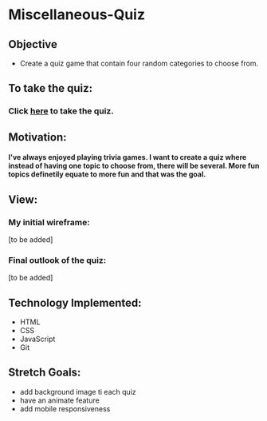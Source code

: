 # Miscellaneous-Quiz
## Objective 
+ Create a quiz game that contain four random categories to choose from.

## To take the quiz:
### Click [here](https://zmewa079.github.io/Miscellaneous-Quiz/) to take the quiz.

## Motivation:
#### I've always enjoyed playing trivia games. I want to create a quiz where instead of having one topic to choose from, there will be several. More fun topics definetily equate to more fun and that was the goal. 

## View:
### My initial wireframe:
[to be added]

### Final outlook of the quiz:
[to be added]

## Technology Implemented:
+ HTML
+ CSS
+ JavaScript
+ Git

## Stretch Goals:
+ add background image ti each quiz
+ have an animate feature
+ add mobile responsiveness 
